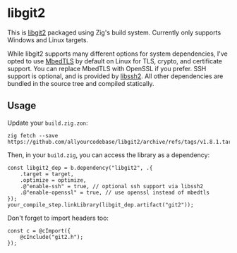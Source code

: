 # libgit2
This is [libgit2](https://libgit2.org/) packaged using Zig's build system.
Currently only supports Windows and Linux targets.

While libgit2 supports many different options for system dependencies, I've opted to use [MbedTLS](https://www.trustedfirmware.org/projects/mbed-tls/) by default on Linux for TLS, crypto, and certificate support. You can replace MbedTLS with OpenSSL if you prefer. SSH support is optional, and is provided by [libssh2](https://libssh2.org/). 
All other dependencies are bundled in the source tree and compiled statically.

## Usage
Update your `build.zig.zon`:
```
zig fetch --save https://github.com/allyourcodebase/libgit2/archive/refs/tags/v1.8.1.tar.gz
```

Then, in your `build.zig`, you can access the library as a dependency:
```zig
const libgit2_dep = b.dependency("libgit2", .{
    .target = target,
    .optimize = optimize,
    .@"enable-ssh" = true, // optional ssh support via libssh2
    .@"enable-openssl" = true, // use openssl instead of mbedtls
});
your_compile_step.linkLibrary(libgit_dep.artifact("git2"));
```

Don't forget to import headers too:
```zig
const c = @cImport({
    @cInclude("git2.h");
});
```
